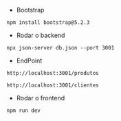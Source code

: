 * Bootstrap
```
npm install bootstrap@5.2.3
```

* Rodar o backend
```
npx json-server db.json --port 3001
```

* EndPoint
```
http://localhost:3001/produtos
```

```
http://localhost:3001/clientes
```

* Rodar o frontend
```
npm run dev
```

